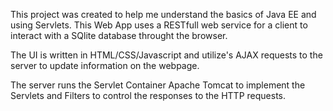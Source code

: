 This project was created to help me understand the basics of Java EE and using Servlets. 
This Web App uses a RESTfull web service for a client to interact with a SQlite database throught the browser.

The UI is written in HTML/CSS/Javascript and utilize's AJAX requests to the server to update information on the webpage.

The server runs the Servlet Container Apache Tomcat to implement the Servlets and Filters to control the responses to the HTTP requests.
